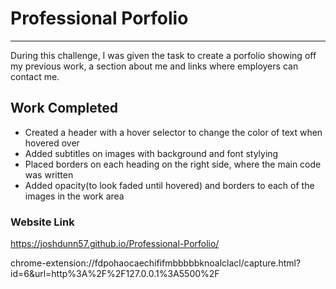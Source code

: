 # Professional Porfolio

***

During this challenge, I was given the task to create a porfolio showing off my previous work, a section about me and links where employers can contact me.

## Work Completed

* Created a header with a hover selector to change the color of text when hovered over
* Added subtitles on images with background and font stylying
* Placed borders on each heading on the right side, where the main code was written
* Added opacity(to look faded until hovered) and borders to each of the images in the work area

### Website Link

https://joshdunn57.github.io/Professional-Porfolio/


chrome-extension://fdpohaocaechififmbbbbbknoalclacl/capture.html?id=6&url=http%3A%2F%2F127.0.0.1%3A5500%2F
